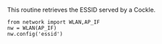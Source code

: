 This routine retrieves the ESSID served by a Cockle.

```
from network import WLAN,AP_IF
nw = WLAN(AP_IF)
nw.config('essid')
```
